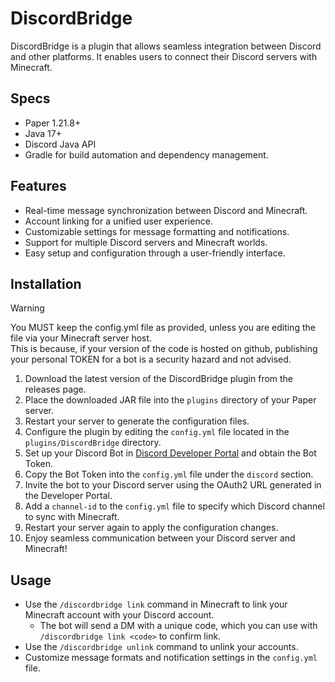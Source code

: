 # DiscordBridge
DiscordBridge is a plugin that allows seamless integration between Discord and other platforms. It enables users to connect their Discord servers with Minecraft.

## Specs
- Paper 1.21.8+
- Java 17+
- Discord Java API
- Gradle for build automation and dependency management.

## Features
- Real-time message synchronization between Discord and Minecraft.
- Account linking for a unified user experience.
- Customizable settings for message formatting and notifications.
- Support for multiple Discord servers and Minecraft worlds.
- Easy setup and configuration through a user-friendly interface.


## Installation
> [!WARNING]
> You MUST keep the config.yml file as provided, unless you are editing the file via your Minecraft server host.\
> This is because, if your version of the code is hosted on github, publishing your personal TOKEN for a bot is a security hazard and not advised.

1. Download the latest version of the DiscordBridge plugin from the releases page.
2. Place the downloaded JAR file into the `plugins` directory of your Paper server.
3. Restart your server to generate the configuration files.
4. Configure the plugin by editing the `config.yml` file located in the `plugins/DiscordBridge` directory.
5. Set up your Discord Bot in [Discord Developer Portal](https://discord.com/developers/applications) and obtain the Bot Token.
6. Copy the Bot Token into the `config.yml` file under the `discord` section.
7. Invite the bot to your Discord server using the OAuth2 URL generated in the Developer Portal.
8. Add a `channel-id` to the `config.yml` file to specify which Discord channel to sync with Minecraft.
9. Restart your server again to apply the configuration changes.
10. Enjoy seamless communication between your Discord server and Minecraft!

## Usage
- Use the `/discordbridge link` command in Minecraft to link your Minecraft account with your Discord account.
  - The bot will send a DM with a unique code, which you can use with `/discordbridge link <code>` to confirm link.
- Use the `/discordbridge unlink` command to unlink your accounts.
- Customize message formats and notification settings in the `config.yml` file.

